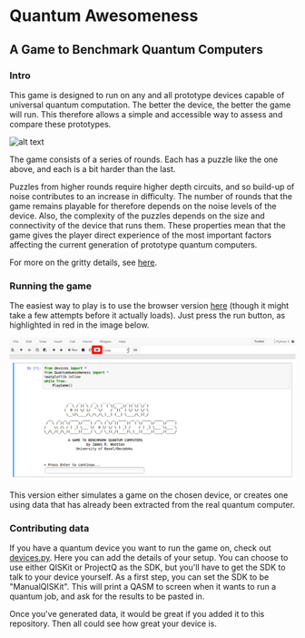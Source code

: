 # Quantum Awesomeness
## A Game to Benchmark Quantum Computers

### Intro

This game is designed to run on any and all prototype devices capable of universal quantum computation. The better the device, the better the game will run. This therefore allows a simple and accessible way to assess and compare these prototypes.

![alt text](https://github.com/decodoku/A_Game_to_Benchmark_Quantum_Computers/blob/master/example_ibmqx5.png)

The game consists of a series of rounds. Each has a puzzle like the one above, and each is a bit harder than the last.

Puzzles from higher rounds require higher depth circuits, and so build-up of noise contributes to an increase in difficulty. The number of rounds that the game remains playable for therefore depends on the noise levels of the device. Also, the complexity of the puzzles depends on the size and connectivity of the device that runs them. These properties mean that the game gives the player direct experience of the most important factors affecting the current generation of prototype quantum computers.

For more on the gritty details, see [here](https://medium.com/@decodoku/understanding-quantum-computers-through-a-simple-puzzle-game-a290dde89fb2).

### Running the game

The easiest way to play is to use the browser version [here](https://mybinder.org/v2/gh/decodoku/A_Game_to_Benchmark_Quantum_Computers/master?filepath=Play_Quantum_Awesomeness.ipynb) (though it might take a few attempts before it actually loads). Just press the run button, as highlighted in red in the image below.

![alt text](example.png)

This version either simulates a game on the chosen device, or creates one using data that has already been extracted from the real quantum computer.

### Contributing data

If you have a quantum device you want to run the game on, check out [devices.py](devices.py). Here you can add the details of your setup. You can choose to use either QISKit or ProjectQ as the SDK, but you'll have to get the SDK to talk to your device yourself. As a first step, you can set the SDK to be "ManualQISKit". This will print a QASM to screen when it wants to run a quantum job, and ask for the results to be pasted in.

Once you've generated data, it would be great if you added it to this repository. Then all could see how great your device is.
